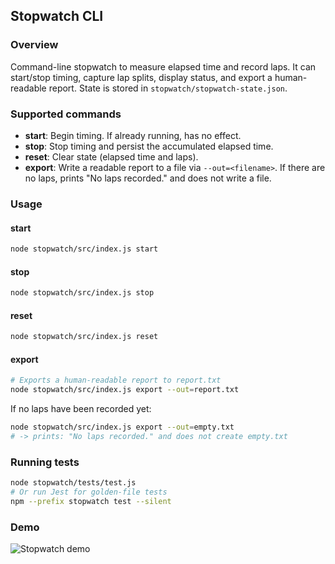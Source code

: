 ## Stopwatch CLI

### Overview
Command-line stopwatch to measure elapsed time and record laps. It can start/stop timing, capture lap splits, display status, and export a human-readable report. State is stored in `stopwatch/stopwatch-state.json`.

### Supported commands
- **start**: Begin timing. If already running, has no effect.
- **stop**: Stop timing and persist the accumulated elapsed time.
- **reset**: Clear state (elapsed time and laps).
- **export**: Write a readable report to a file via `--out=<filename>`. If there are no laps, prints "No laps recorded." and does not write a file.

### Usage

#### start
```bash
node stopwatch/src/index.js start
```

#### stop
```bash
node stopwatch/src/index.js stop
```

#### reset
```bash
node stopwatch/src/index.js reset
```

#### export
```bash
# Exports a human-readable report to report.txt
node stopwatch/src/index.js export --out=report.txt
```

If no laps have been recorded yet:
```bash
node stopwatch/src/index.js export --out=empty.txt
# -> prints: "No laps recorded." and does not create empty.txt
```

### Running tests
```bash
node stopwatch/tests/test.js
# Or run Jest for golden-file tests
npm --prefix stopwatch test --silent
```

### Demo
![Stopwatch demo](../docs/stopwatch-demo.gif)


<!-- touch: ensure this README is explicitly included in a follow-up commit -->
